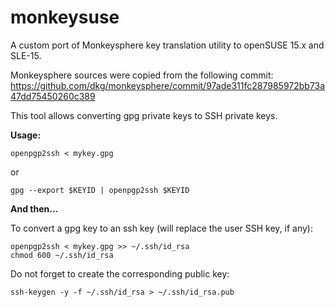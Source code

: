 # monkeysuse
A custom port of Monkeysphere key translation utility to openSUSE 15.x and SLE-15.

Monkeysphere sources were copied from the following commit:
https://github.com/dkg/monkeysphere/commit/97ade311fc287985972bb73a47dd75450260c389

This tool allows converting gpg private keys to SSH private keys.

**Usage:**

```openpgp2ssh < mykey.gpg```

or 

```gpg --export $KEYID | openpgp2ssh $KEYID```

**And then...**

To convert a gpg key to an ssh key (will replace the user SSH key, if any):
```
openpgp2ssh < mykey.gpg >> ~/.ssh/id_rsa
chmod 600 ~/.ssh/id_rsa
```
Do not forget to create the corresponding public key:
```
ssh-keygen -y -f ~/.ssh/id_rsa > ~/.ssh/id_rsa.pub
```

